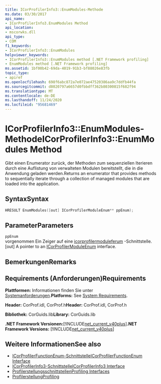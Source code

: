 ```yaml
---
title: ICorProfilerInfo3::EnumModules-Methode
ms.date: 03/30/2017
api_name:
- ICorProfilerInfo3.EnumModules Method
api_location:
- mscorwks.dll
api_type:
- COM
f1_keywords:
- ICorProfilerInfo3::EnumModules
helpviewer_keywords:
- ICorProfilerInfo3::EnumModules method [.NET Framework profiling]
- EnumModules method [.NET Framework profiling]
ms.assetid: 1bf00b42-69da-4019-91b3-bf88026e83fb
topic_type:
- apiref
ms.openlocfilehash: 698f6abc872a7e072ae47520386aa9c7ddfb44fa
ms.sourcegitcommit: d8020797a6657d0fbbdff362b80300815f682f94
ms.translationtype: MT
ms.contentlocale: de-DE
ms.lasthandoff: 11/24/2020
ms.locfileid: "95681469"
---
```

# <a name="icorprofilerinfo3enummodules-method"></a><span data-ttu-id="34667-102">ICorProfilerInfo3::EnumModules-Methode</span><span class="sxs-lookup"><span data-stu-id="34667-102">ICorProfilerInfo3::EnumModules Method</span></span>

<span data-ttu-id="34667-103">Gibt einen Enumerator zurück, der Methoden zum sequenziellen Iterieren durch eine Auflistung von verwalteten Modulen bereitstellt, die in die Anwendung geladen werden.</span><span class="sxs-lookup"><span data-stu-id="34667-103">Returns an enumerator that provides methods to sequentially iterate through a collection of managed modules that are loaded into the application.</span></span>  
  
## <a name="syntax"></a><span data-ttu-id="34667-104">Syntax</span><span class="sxs-lookup"><span data-stu-id="34667-104">Syntax</span></span>  
  
```cpp  
HRESULT EnumModules([out] ICorProfilerModuleEnum** ppEnum);  
```  
  
## <a name="parameters"></a><span data-ttu-id="34667-105">Parameter</span><span class="sxs-lookup"><span data-stu-id="34667-105">Parameters</span></span>  

 `ppEnum`  
 <span data-ttu-id="34667-106">vorgenommen Ein Zeiger auf eine [icorprofilermoduleferum](icorprofilermoduleenum-interface.md) -Schnittstelle.</span><span class="sxs-lookup"><span data-stu-id="34667-106">[out] A pointer to an [ICorProfilerModuleEnum](icorprofilermoduleenum-interface.md) interface.</span></span>  
  
## <a name="remarks"></a><span data-ttu-id="34667-107">Bemerkungen</span><span class="sxs-lookup"><span data-stu-id="34667-107">Remarks</span></span>  
  
## <a name="requirements"></a><span data-ttu-id="34667-108">Requirements (Anforderungen)</span><span class="sxs-lookup"><span data-stu-id="34667-108">Requirements</span></span>  

 <span data-ttu-id="34667-109">**Plattformen:** Informationen finden Sie unter [Systemanforderungen](../../get-started/system-requirements.md).</span><span class="sxs-lookup"><span data-stu-id="34667-109">**Platforms:** See [System Requirements](../../get-started/system-requirements.md).</span></span>  
  
 <span data-ttu-id="34667-110">**Header:** CorProf.idl, CorProf.h</span><span class="sxs-lookup"><span data-stu-id="34667-110">**Header:** CorProf.idl, CorProf.h</span></span>  
  
 <span data-ttu-id="34667-111">**Bibliothek:** CorGuids.lib</span><span class="sxs-lookup"><span data-stu-id="34667-111">**Library:** CorGuids.lib</span></span>  
  
 <span data-ttu-id="34667-112">**.NET Framework Versionen:**[!INCLUDE[net_current_v40plus](../../../../includes/net-current-v40plus-md.md)]</span><span class="sxs-lookup"><span data-stu-id="34667-112">**.NET Framework Versions:** [!INCLUDE[net_current_v40plus](../../../../includes/net-current-v40plus-md.md)]</span></span>  
  
## <a name="see-also"></a><span data-ttu-id="34667-113">Weitere Informationen</span><span class="sxs-lookup"><span data-stu-id="34667-113">See also</span></span>

- [<span data-ttu-id="34667-114">ICorProfilerFunctionEnum-Schnittstelle</span><span class="sxs-lookup"><span data-stu-id="34667-114">ICorProfilerFunctionEnum Interface</span></span>](icorprofilerfunctionenum-interface.md)
- [<span data-ttu-id="34667-115">ICorProfilerInfo3-Schnittstelle</span><span class="sxs-lookup"><span data-stu-id="34667-115">ICorProfilerInfo3 Interface</span></span>](icorprofilerinfo3-interface.md)
- [<span data-ttu-id="34667-116">Profilerstellungsschnittstellen</span><span class="sxs-lookup"><span data-stu-id="34667-116">Profiling Interfaces</span></span>](profiling-interfaces.md)
- [<span data-ttu-id="34667-117">Profilerstellung</span><span class="sxs-lookup"><span data-stu-id="34667-117">Profiling</span></span>](index.md)

